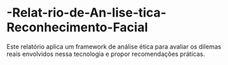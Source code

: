# -Relat-rio-de-An-lise-tica-Reconhecimento-Facial
Este relatório aplica um framework de análise ética para avaliar os dilemas reais envolvidos nessa tecnologia e propor recomendações práticas.
